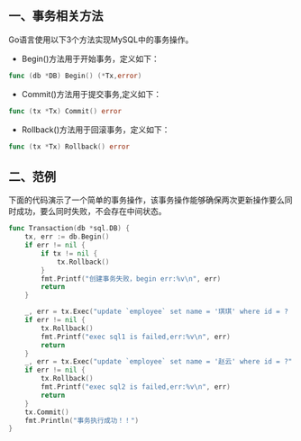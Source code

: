 ## 一、事务相关方法

Go语言使用以下3个方法实现MySQL中的事务操作。

- Begin()方法用于开始事务，定义如下：

```go
func (db *DB) Begin() (*Tx,error)
```

- Commit()方法用于提交事务,定义如下：

```go
func (tx *Tx) Commit() error
```

- Rollback()方法用于回滚事务，定义如下：

```go
func (tx *Tx) Rollback() error
```

## 二、范例

下面的代码演示了一个简单的事务操作，该事务操作能够确保两次更新操作要么同时成功，要么同时失败，不会存在中间状态。

```go
func Transaction(db *sql.DB) {
	tx, err := db.Begin()
	if err != nil {
		if tx != nil {
			tx.Rollback()
		}
		fmt.Printf("创建事务失败，begin err:%v\n", err)
		return
	}

	_, err = tx.Exec("update `employee` set name = '琪琪' where id = ? ", 3)
	if err != nil {
		tx.Rollback()
		fmt.Printf("exec sql1 is failed,err:%v\n", err)
		return
	}
	_, err = tx.Exec("update `employee` set name = '赵云' where id = ?", 5)
	if err != nil {
		tx.Rollback()
		fmt.Printf("exec sql2 is failed,err:%v\n", err)
		return
	}
	tx.Commit()
	fmt.Println("事务执行成功！！")
}
```

